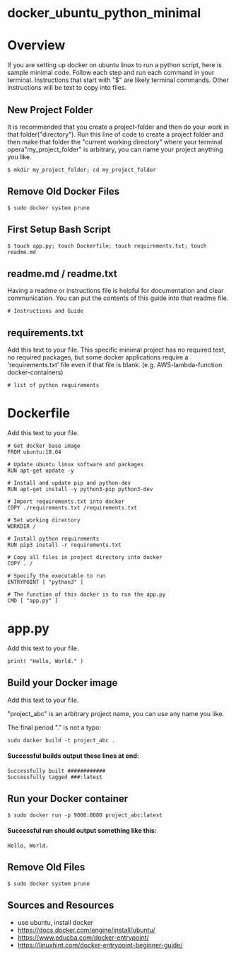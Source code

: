 # docker_ubuntu_python_minimal


# Overview
If you are setting up docker on ubuntu linux to run a python script, here is sample minimal code. Follow each step and run each command in your terminal. Instructions that start with "$" are likely terminal commands. Other instructions will be text to copy into files.


## New Project Folder
It is recommended that you create a project-folder and then do your work in that folder("directory"). Run this line of code to create a project folder and then make that folder the "current working directory" where your terminal opera"my_project_folder" is arbitrary, you can name your project anything you like.
```
$ mkdir my_project_folder; cd my_project_folder
```

## Remove Old Docker Files 
```
$ sudo docker system prune
```

## First Setup Bash Script
```
$ touch app.py; touch Dockerfile; touch requirements.txt; touch readme.md
```

## readme.md / readme.txt 
Having a readme or instructions file is helpful for documentation and clear communication. You can put the contents of this guide into that readme file. 
```
# Instructions and Guide
```

## requirements.txt
Add this text to your file. This specific minimal project has no required text, no required packages, but some docker applications require a 'requirements.txt' file even if that file is blank. (e.g. AWS-lambda-function docker-containers)
```
# list of python requirements
```

# Dockerfile
Add this text to your file. 
```
# Get docker base image
FROM ubuntu:18.04

# Update ubuntu linux software and packages
RUN apt-get update -y

# Install and update pip and python-dev 
RUN apt-get install -y python3-pip python3-dev

# Import requirements.txt into docker
COPY ./requirements.txt /requirements.txt

# Set working directory
WORKDIR /

# Install python requirements
RUN pip3 install -r requirements.txt

# Copy all files in project directory into docker
COPY . /

# Specify the executable to run
ENTRYPOINT [ "python3" ]

# The function of this docker is to run the app.py
CMD [ "app.py" ]
```

# app.py
Add this text to your file. 
```
print( "Hello, World." )
```

## Build your Docker image
Add this text to your file. 

"project_abc" is an arbitrary project name, you can use any name you like.

The final period "." is not a typo:
```
sudo docker build -t project_abc .
```

#### Successful builds output these lines at end:
```
Successfully built ############
Successfully tagged ###:latest
```

## Run your Docker container
```
$ sudo docker run -p 9000:8080 project_abc:latest
```

#### Successful run should output something like this: 
```
Hello, World.
```

## Remove Old Files 
```
$ sudo docker system prune
```

## Sources and Resources
- use ubuntu, install docker
- https://docs.docker.com/engine/install/ubuntu/
- https://www.educba.com/docker-entrypoint/
- https://linuxhint.com/docker-entrypoint-beginner-guide/ 
